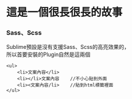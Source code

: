 這是一個很長很長的故事
===============



### Sass、Scss

Sublime預設是沒有支援Sass、Scss的高亮效果的，  
所以首要安裝的Plugin自然是這兩個


```
<ul>
	<li>文案內容</li>
	<li></li>文案內容    //不小心貼到外面
	<li><文案內容/li>    //貼到html標籤裡面
</ul>
```
